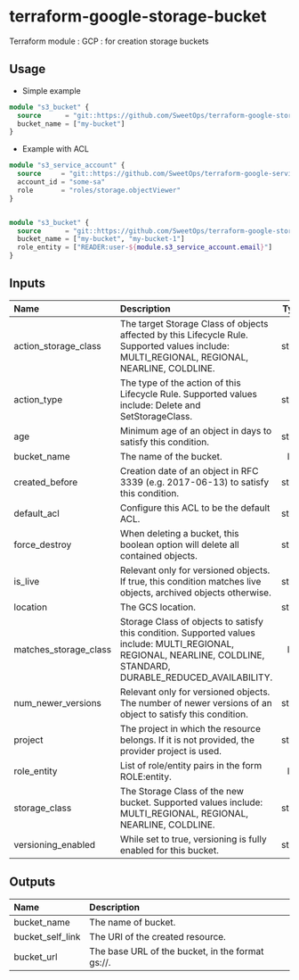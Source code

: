 # terraform-google-storage-bucket
Terraform module : GCP : for creation storage buckets


## Usage

* Simple example

```terraform
module "s3_bucket" {
  source      = "git::https://github.com/SweetOps/terraform-google-storage-bucket.git?ref=master"
  bucket_name = ["my-bucket"]
}
```
* Example with ACL

```terraform
module "s3_service_account" {
  source     = "git::https://github.com/SweetOps/terraform-google-service-account.git?ref=master"
  account_id = "some-sa"
  role       = "roles/storage.objectViewer"
}


module "s3_bucket" {
  source      = "git::https://github.com/SweetOps/terraform-google-storage-bucket.git?ref=master"
  bucket_name = ["my-bucket", "my-bucket-1"]
  role_entity = ["READER:user-${module.s3_service_account.email}"]
}
```
## Inputs

| Name                  | Description                                                                                                                                                         |  Type  |      Default      | Required |
|:----------------------|:--------------------------------------------------------------------------------------------------------------------------------------------------------------------|:------:|:-----------------:|:--------:|
| action_storage_class  | The target Storage Class of objects affected by this Lifecycle Rule. Supported values include: MULTI_REGIONAL, REGIONAL, NEARLINE, COLDLINE.                        | string |    `NEARLINE`     |    no    |
| action_type           | The type of the action of this Lifecycle Rule. Supported values include: Delete and SetStorageClass.                                                                | string | `SetStorageClass` |    no    |
| age                   | Minimum age of an object in days to satisfy this condition.                                                                                                         | string |       `60`        |    no    |
| bucket_name           | The name of the bucket.                                                                                                                                             |  list  |         -         |   yes    |
| created_before        | Creation date of an object in RFC 3339 (e.g. 2017-06-13) to satisfy this condition.                                                                                 | string |   `2017-06-13`    |    no    |
| default_acl           | Configure this ACL to be the default ACL.                                                                                                                           | string |     `private`     |    no    |
| force_destroy         | When deleting a bucket, this boolean option will delete all contained objects.                                                                                      | string |      `false`      |    no    |
| is_live               | Relevant only for versioned objects. If true, this condition matches live objects, archived objects otherwise.                                                      | string |      `false`      |    no    |
| location              | The GCS location.                                                                                                                                                   | string |        ``         |    no    |
| matches_storage_class | Storage Class of objects to satisfy this condition. Supported values include: MULTI_REGIONAL, REGIONAL, NEARLINE, COLDLINE, STANDARD, DURABLE_REDUCED_AVAILABILITY. |  list  |     `<list>`      |    no    |
| num_newer_versions    | Relevant only for versioned objects. The number of newer versions of an object to satisfy this condition.                                                           | string |       `10`        |    no    |
| project               | The project in which the resource belongs. If it is not provided, the provider project is used.                                                                     | string |        ``         |    no    |
| role_entity           | List of role/entity pairs in the form ROLE:entity.                                                                                                                  |  list  |     `<list>`      |    no    |
| storage_class         | The Storage Class of the new bucket. Supported values include: MULTI_REGIONAL, REGIONAL, NEARLINE, COLDLINE.                                                        | string |    `REGIONAL`     |    no    |
| versioning_enabled    | While set to true, versioning is fully enabled for this bucket.                                                                                                     | string |      `true`       |    no    |


## Outputs

| Name             | Description                                                   |
|:-----------------|:--------------------------------------------------------------|
| bucket_name      | The name of bucket.                                           |
| bucket_self_link | The URI of the created resource.                              |
| bucket_url       | The base URL of the bucket, in the format gs://<bucket-name>. |
